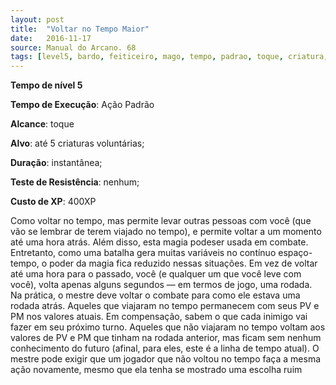 ```yaml
---
layout: post
title:  "Voltar no Tempo Maior"
date:   2016-11-17
source: Manual do Arcano. 68
tags: [level5, bardo, feiticeiro, mago, tempo, padrao, toque, criatura, instantanea, nenhum, experiencia]
---
```


**Tempo de nível 5**

**Tempo de Execução**: Ação Padrão

**Alcance**: toque

**Alvo**: até 5 criaturas voluntárias;

**Duração**: instantânea;

**Teste de Resistência**: nenhum;

**Custo de XP**: 400XP

Como voltar no tempo, mas permite 
levar outras pessoas com você (que vão 
se lembrar de terem viajado no tempo), 
e permite voltar a um momento até uma 
hora atrás.
Além disso, esta magia podeser usada em combate. Entretanto, como uma 
batalha gera muitas variáveis no contínuo espaço-tempo, o poder da magia 
fica reduzido nessas situações. Em vez de 
voltar até uma hora para o passado, você 
(e qualquer um que você leve com você), 
volta apenas alguns segundos — em termos de jogo, uma rodada. Na prática, o 
mestre deve voltar o combate para como 
ele estava uma rodada atrás. Aqueles que 
viajaram no tempo permanecem com 
seus PV e PM nos valores atuais. Em 
compensação, sabem o que cada inimigo 
vai fazer em seu próximo turno. Aqueles 
que não viajaram no tempo voltam aos 
valores de PV e PM que tinham na rodada anterior, mas ficam sem nenhum conhecimento do futuro (afinal, para eles, 
este é a linha de tempo atual). O mestre 
pode exigir que um jogador que não voltou no tempo faça a mesma ação novamente, mesmo que ela tenha se mostrado 
uma escolha ruim
